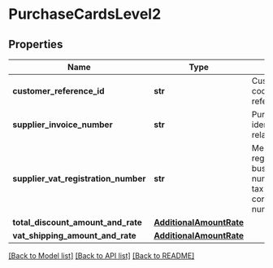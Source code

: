 # PurchaseCardsLevel2

## Properties
Name | Type | Description | Notes
------------ | ------------- | ------------- | -------------
**customer_reference_id** | **str** | Customer code/customer reference ID. | [optional] 
**supplier_invoice_number** | **str** | Purchase identifier/merchant-related data. | [optional] 
**supplier_vat_registration_number** | **str** | Merchant VAT registration/single business reference number/merchant tax ID or corporation VAT number. | [optional] 
**total_discount_amount_and_rate** | [**AdditionalAmountRate**](AdditionalAmountRate.md) |  | [optional] 
**vat_shipping_amount_and_rate** | [**AdditionalAmountRate**](AdditionalAmountRate.md) |  | [optional] 

[[Back to Model list]](../README.md#documentation-for-models) [[Back to API list]](../README.md#documentation-for-api-endpoints) [[Back to README]](../README.md)


